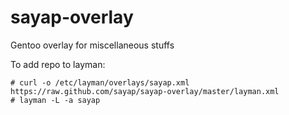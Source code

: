 sayap-overlay
=============

Gentoo overlay for miscellaneous stuffs

To add repo to layman:

```
# curl -o /etc/layman/overlays/sayap.xml https://raw.github.com/sayap/sayap-overlay/master/layman.xml
# layman -L -a sayap
```
